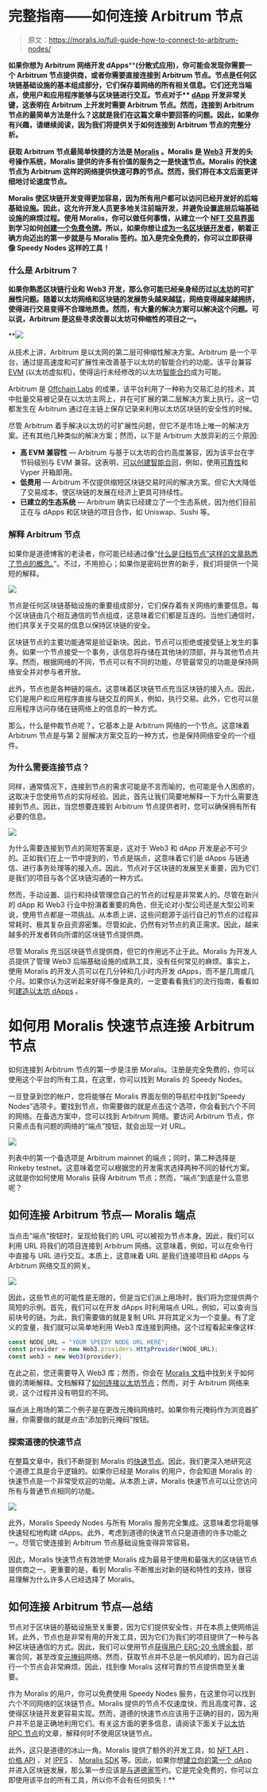 # 完整指南——如何连接 Arbitrum 节点

> 原文：<https://moralis.io/full-guide-how-to-connect-to-arbitrum-nodes/>

**如果你想为 Arbitrum 网络开发 dApps**[](https://moralis.io/how-to-build-decentralized-apps-dapps-quickly-and-easily/?utm_source=blog&utm_medium=post&utm_campaign=How%2520to%2520Connect%2520to%2520Ethereum%2520Nodes)****(分散式应用)，你可能会发现你需要一个 Arbitrum 节点提供商，或者你需要直接连接到 Arbitrum 节点。节点是任何区块链基础设施的基本组成部分，它们保存着网络的所有相关信息。它们还充当端点，使用户和应用程序能够与区块链进行交互。节点对于** [**dApp**](https://moralis.io/decentralized-applications-explained-what-are-dapps/) **开发非常关键，这表明在 Arbitrum 上开发时需要 Arbitrum 节点。然而，连接到 Arbitrum 节点的最简单方法是什么？这就是我们在这篇文章中要回答的问题。因此，如果你有兴趣，请继续阅读，因为我们将提供关于如何连接到 Arbitrum 节点的完整分析。****

**获取 Arbitrum 节点最简单快捷的方法是 [Moralis](https://moralis.io/) 。Moralis 是 [Web3](https://moralis.io/the-ultimate-guide-to-web3-what-is-web3/) 开发的头号操作系统，Moralis 提供的许多有价值的服务之一是快速节点。Moralis 的快速节点为 Arbitrum 这样的网络提供快速可靠的节点。然而，我们将在本文后面更详细地讨论速度节点。**

**Moralis 使区块链开发变得更加容易，因为所有用户都可以访问已经开发好的后端基础设施。因此，这允许开发人员更多地关注前端开发，并避免设置底层后端基础设施的麻烦过程。使用 Moralis，你可以做任何事情，从建立一个 [NFT 交易界面](https://moralis.io/build-an-nft-trading-interface-full-guide/)到学习如何[创建一个免费令牌](https://moralis.io/create-free-token-how-to-deploy-your-own-testnet-crypto-token-in-10-mins/)。所以，如果你想让[成为一名区块链开发者](https://moralis.io/how-to-become-a-blockchain-developer/)，朝着正确方向迈出的第一步就是与 Moralis 签约。加入是完全免费的，你可以立即获得像 Speedy Nodes 这样的工具！**

### **什么是 Arbitrum？**

**如果你熟悉区块链行业和 Web3 开发，那么你可能已经亲身经历过[以太坊](https://moralis.io/full-guide-what-is-ethereum/)的可扩展性问题。随着以太坊网络和区块链的发展势头越来越猛，网络变得越来越拥挤，使得进行交易变得不合理地昂贵。然而，有大量的解决方案可以解决这个问题。可以说，Arbitrum 是这些寻求改善以太坊可伸缩性的项目之一。**

**![](img/fbc8b73206d49795e1afa5e5a7c5aed7.png)

从技术上讲，Arbitrum 是以太网的第二层可伸缩性解决方案。Arbitrum 是一个平台，通过提高速度和可扩展性来改善基于以太坊的智能合约的功能。该平台兼容 [EVM](https://moralis.io/evm-explained-what-is-ethereum-virtual-machine/) (以太坊虚拟机)，使得运行未经修改的以太坊[智能合约](https://moralis.io/smart-contracts-explained-what-are-smart-contracts/)成为可能。

Arbitrum 是 [Offchain Labs](https://offchainlabs.com/) 的成果，该平台利用了一种称为交易汇总的技术，其中批量交易被记录在以太坊主网上，并在可扩展的第二层解决方案上执行。这一切都发生在 Arbitrum 通过在主链上保存记录来利用以太坊区块链的安全性的时候。

尽管 Arbitrum 着手解决以太坊的可扩展性问题，但它不是市场上唯一的解决方案。还有其他几种类似的解决方案；然而，以下是 Arbitrum 大放异彩的三个原因:

*   **高 EVM 兼容性** — Arbitrum 与基于以太坊的合约高度兼容，因为该平台在字节码级别与 EVM 兼容。这表明，[可以创建智能合同](https://moralis.io/how-to-create-smart-contracts/)，例如，使用[可靠性](https://moralis.io/solidity-explained-what-is-solidity/)和 Vyper 开箱即用。
*   **低费用** — Arbitrum 不仅提供缩短区块链交易时间的解决方案。但它大大降低了交易成本，使区块链的发展在经济上更具可持续性。
*   **已建立的生态系统** — Arbitrum 确实已经建立了一个生态系统，因为他们目前正在与 dApps 和区块链的项目合作，如 Uniswap、Sushi 等。

### 解释 Arbitrum 节点

如果你是道德博客的老读者，你可能已经通过像“[什么是归档节点”这样的文章熟悉了节点的概念。](https://moralis.io/what-are-full-archive-nodes/)”。不过，不用担心；如果你是密码世界的新手，我们将提供一个简短的解释。

![](img/91b11fb9a27613e52a54003f8da713c8.png)

节点是任何区块链基础设施的重要组成部分，它们保存着有关网络的重要信息。每个区块链由几个相互通信的节点组成，这意味着它们都是互连的。当他们通信时，他们共享关于交易的信息以保持区块链的安全。

区块链节点的主要功能通常是验证新块。因此，节点可以拒绝或接受链上发生的事务。如果一个节点接受一个事务，该信息将存储在其他块的顶部，并与其他节点共享。然而，根据网络的不同，节点可以有不同的功能，尽管最常见的功能是保持网络安全并对参与者开放。

此外，节点也是各种链的端点。这意味着区块链节点充当区块链的接入点。因此，它们是用户和应用程序直接与链交互的网关，例如，执行交易。此外，它也可以是应用程序访问存储在链网络上的信息的一种方式。

那么，什么是仲裁节点呢？。它基本上是 Arbitrum 网络的一个节点。这意味着 Arbitrum 节点是与第 2 层解决方案交互的一种方式，也是保持网络安全的一个组件。

### 为什么需要连接节点？

同样，通常情况下，连接到节点的需求可能是不言而喻的，也可能是令人困惑的，这取决于您使用节点的实际经验。因此，首先让我们简要地解释一下为什么需要连接到节点。因此，当您想要连接到 Arbitrum 节点提供者时，您可以确保拥有所有必要的信息。

![](img/623bed03cb396c24580cf427ad738cb1.png)

为什么需要连接到节点的简短答案是，这对于 Web3 和 dApp 开发是必不可少的。正如我们在上一节中提到的，节点是端点，这意味着它们是 dApps 与链通信、进行事务处理等的接入点。因此，节点对于区块链的发展至关重要，因为它们是我们的项目与各个区块链沟通的一种方式。

然而，手动设置、运行和持续管理您自己的节点的过程是非常累人的。尽管在新兴的 dApp 和 Web3 行业中扮演着重要的角色，但无论对小型公司还是大型公司来说，使用节点都是一项挑战。从本质上讲，这些问题源于运行自己的节点的过程非常耗时、极其复杂且资源密集。尽管如此，仍然有对节点的真正需求。因此，越来越多的开发者转向所谓的区块链节点提供商。

尽管 Moralis 充当区块链节点提供商，但它的作用远不止于此。Moralis 为开发人员提供了管理 Web3 后端基础设施的成熟工具，没有任何常见的麻烦。事实上，使用 Moralis 的开发人员可以在几分钟和几小时内开发 dApps，而不是几周或几个月。如果你认为这听起来好得不像是真的，一定要看看我们的流行指南，看看如何[建造以太坊 dApps](https://moralis.io/ultimate-guide-how-to-build-ethereum-dapps/) 。

# 如何用 Moralis 快速节点连接 Arbitrum 节点

如何连接到 Arbitrum 节点的第一步是注册 Moralis。注册是完全免费的，你可以使用这个平台的所有工具，在这里，你可以找到 Moralis 的 Speedy Nodes。

一旦登录到您的帐户，您将能够在 Moralis 界面左侧的导航栏中找到“Speedy Nodes”选项卡。要找到节点，你需要做的就是点击这个选项，你会看到六个不同的网络。在备选方案中，您可以找到 Arbitrum 网络。要访问 Arbitrum 节点，你只需点击有问题的网络的“端点”按钮，就会出现一对 URL。

![](img/8ce8d0e40ff5b2f46a2a47be4cb9c8a8.png)

列表中的第一个备选项是 Arbitrum mainnet 的端点；同时，第二种选择是 Rinkeby testnet。这意味着您可以根据您的开发需求选择两种不同的替代方案。这就是你如何使用 Moralis 获得 Arbitrum 节点；然而，“端点”到底是什么意思呢？

## 如何连接 Arbitrum 节点— Moralis 端点

当点击“端点”按钮时，呈现给我们的 URL 可以被视为节点本身。因此，我们可以利用 URL 将我们的项目连接到 Arbitrum 网络。这意味着，例如，可以在命令行中直接与 URL 进行交互。本质上，这意味着 URL 是我们连接项目和 dApps 与 Arbitrum 网络交互的网关。

![](img/670dea9155448f179d143e92c59ef2fc.png)

因此，这些节点的可能性是无限的，但是当它们派上用场时，我们将为您提供两个简短的示例。首先，我们可以在开发 dApps 时利用端点 URL，例如，可以查询当前块号的链。为此，我们需要做的就是复制 URL 并将其定义为一个变量。有了定义的变量，我们就可以简单地利用 Web3 库连接到网络。这个过程看起来像这样:

```js
const NODE_URL = "YOUR SPEEDY NODE URL HERE";
const provider = new Web3.providers.HttpProvider(NODE_URL);
const web3 = new Web3(provider);
```

在此之前，您还需要导入 Web3 库；然而，你会在 [Moralis 文档](https://docs.moralis.io/speedy-nodes/connecting-to-rpc-nodes/connect-to-eth-node)中找到关于如何做的清晰解释。文档解释了[如何连接以太坊节点](https://moralis.io/how-to-connect-to-ethereum-nodes/)；然而，对于 Arbitrum 网络来说，这个过程并没有明显的不同。

端点派上用场的第二个例子是在更改元掩码网络时。如果你有元掩码作为浏览器扩展，你需要做的就是点击“添加到元掩码”按钮。

### 探索道德的快速节点

在整篇文章中，我们不断提到 Moralis 的[快速节点](https://moralis.io/speedy-nodes/)。因此，我们更深入地研究这个道德工具是合乎逻辑的。如果你已经是 Moralis 的用户，你会知道 Moralis 的快速节点是一个非常受欢迎的功能。从本质上讲，Moralis 快速节点可以让您访问所有与普通节点相同的功能。

![](img/6d6633697e370f5f2fa4ebf1649e8335.png)

此外，Moralis Speedy Nodes 与所有 Moralis 服务完全集成。这意味着您将能够快速轻松地构建 dApps。此外，考虑到道德的快速节点只是道德的许多功能之一。尽管它使连接到 Arbitrum 节点基础设施变得异常容易。

因此，Moralis 快速节点有效地使 Moralis 成为最易于使用和最强大的区块链节点提供商之一。更重要的是，看到 Moralis 不断推出对新的链和特性的支持，很容易理解为什么许多人已经选择了 Moralis。

## 如何连接 Arbitrum 节点—总结

节点对于区块链的基础设施至关重要，因为它们提供安全性，并在本质上使网络运转。此外，节点也是非常有用的开发工具，因为它们为我们的项目提供了一种与各种区块链通信的方式。因此，我们可以使用节点[获得用户 ERC-20 令牌余额](https://moralis.io/how-to-get-user-erc-20-tokens-in-4-steps/)，部署合同，甚至改变[元掩码](https://moralis.io/metamask-explained-what-is-metamask/)网络。然而，获取节点并不总是一帆风顺的，因为自己运行一个节点会非常麻烦。因此，找到像 Moralis 这样可靠的节点提供商至关重要。

作为 Moralis 的用户，你可以免费使用 Speedy Nodes 服务，在这里你可以找到六个不同网络的区块链节点。Moralis 提供的节点不仅速度快，而且高度可靠，这使得区块链开发更容易实现。然而，道德的快速节点应该用于正确的目的，因为用户并不总是正确地利用它们。有关这方面的更多信息，请阅读下面关于[以太坊 RPC 节点](https://moralis.io/ethereum-rpc-nodes-what-they-are-and-why-you-shouldnt-use-them/)的文章，解释何时不使用区块链节点。

此外，这只是道德的冰山一角。Moralis 提供了额外的开发工具，如 [NFT API](https://moralis.io/ultimate-nft-api-exploring-moralis-nft-api/) 、[价格 API](https://moralis.io/introducing-the-moralis-price-api/) 、对 [IPFS](https://moralis.io/what-is-ipfs-interplanetary-file-system/) 、 [Moralis SDK](https://moralis.io/exploring-moralis-sdk-the-ultimate-web3-sdk/) 等。因此，如果你想[建立你的第一个 dApp](https://moralis.io/build-your-first-dapp-ethereum-tutorial/) 并进入区块链发展，那么第一步应该是[与道德家](https://admin.moralis.io/register)签约。它是完全免费的，你可以立即使用该平台的所有工具，所以你不会有任何损失！**